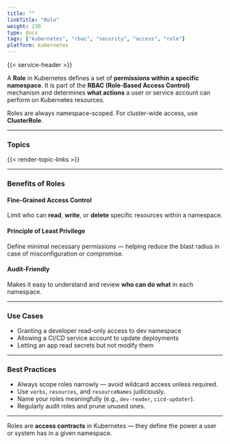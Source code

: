 ```yaml
---
title: ""
linkTitle: "Role"
weight: 230
type: docs
tags: ["kubernetes", "rbac", "security", "access", "role"]
platform: kubernetes
---
```


{{< service-header >}}

A **Role** in Kubernetes defines a set of **permissions within a specific namespace**. It is part of the **RBAC (Role-Based Access Control)** mechanism and determines **what actions** a user or service account can perform on Kubernetes resources.

Roles are always namespace-scoped. For cluster-wide access, use **ClusterRole**.

---

### Topics

{{< render-topic-links >}}

---

### Benefits of Roles

#### Fine-Grained Access Control

Limit who can **read**, **write**, or **delete** specific resources within a namespace.

#### Principle of Least Privilege

Define minimal necessary permissions — helping reduce the blast radius in case of misconfiguration or compromise.

#### Audit-Friendly

Makes it easy to understand and review **who can do what** in each namespace.

---

### Use Cases

- Granting a developer read-only access to dev namespace
- Allowing a CI/CD service account to update deployments
- Letting an app read secrets but not modify them

---

### Best Practices

- Always scope roles narrowly — avoid wildcard access unless required.
- Use `verbs`, `resources`, and `resourceNames` judiciously.
- Name your roles meaningfully (e.g., `dev-reader`, `cicd-updater`).
- Regularly audit roles and prune unused ones.

---

Roles are **access contracts** in Kubernetes — they define the power a user or system has in a given namespace.
